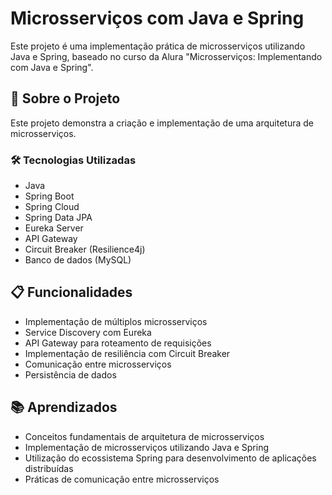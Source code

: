 # Microsserviços com Java e Spring

Este projeto é uma implementação prática de microsserviços utilizando Java e Spring, baseado no curso da Alura "Microsserviços: Implementando com Java e Spring".

## 🚀 Sobre o Projeto

Este projeto demonstra a criação e implementação de uma arquitetura de microsserviços.

### 🛠️ Tecnologias Utilizadas

- Java
- Spring Boot
- Spring Cloud
- Spring Data JPA
- Eureka Server
- API Gateway
- Circuit Breaker (Resilience4j)
- Banco de dados (MySQL)

## 📋 Funcionalidades

- Implementação de múltiplos microsserviços
- Service Discovery com Eureka
- API Gateway para roteamento de requisições
- Implementação de resiliência com Circuit Breaker
- Comunicação entre microsserviços
- Persistência de dados

## 📚 Aprendizados

- Conceitos fundamentais de arquitetura de microsserviços
- Implementação de microsserviços utilizando Java e Spring
- Utilização do ecossistema Spring para desenvolvimento de aplicações distribuídas
- Práticas de comunicação entre microsserviços



